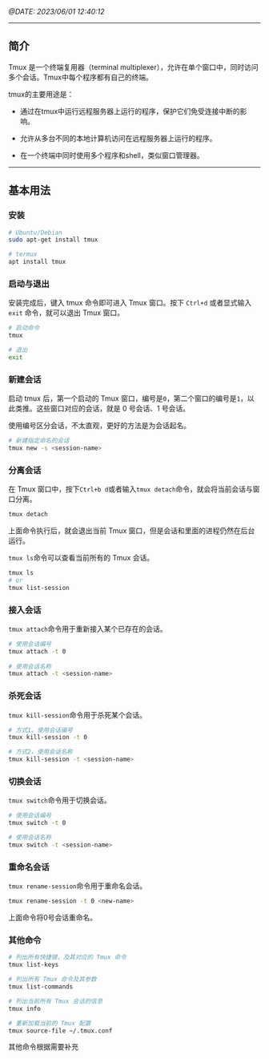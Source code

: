 *@DATE: 2023/06/01 12:40:12*

---

## 简介

Tmux 是一个终端复用器（terminal multiplexer），允许在单个窗口中，同时访问多个会话。Tmux中每个程序都有自己的终端。

tmux的主要用途是：

- 通过在tmux中运行远程服务器上运行的程序，保护它们免受连接中断的影响。

- 允许从多台不同的本地计算机访问在远程服务器上运行的程序。

- 在一个终端中同时使用多个程序和shell，类似窗口管理器。

---

## 基本用法

### 安装

```bash
# Ubuntu/Debian 
sudo apt-get install tmux

# termux
apt install tmux
```

### 启动与退出

安装完成后，键入 tmux 命令即可进入 Tmux 窗口。按下 `Ctrl+d` 或者显式输入 `exit` 命令，就可以退出 Tmux 窗口。

```bash
# 启动命令
tmux

# 退出
exit
```

### 新建会话

启动 tmux 后，第一个启动的 Tmux 窗口，编号是`0`，第二个窗口的编号是`1`，以此类推。这些窗口对应的会话，就是 0 号会话、1 号会话。

使用编号区分会话，不太直观，更好的方法是为会话起名。

```bash
# 新建指定命名的会话
tmux new -s <session-name>
```

### 分离会话

在 Tmux 窗口中，按下`Ctrl+b d`或者输入`tmux detach`命令，就会将当前会话与窗口分离。

```bash
tmux detach
```

上面命令执行后，就会退出当前 Tmux 窗口，但是会话和里面的进程仍然在后台运行。

`tmux ls`命令可以查看当前所有的 Tmux 会话。

```bash
tmux ls
# or
tmux list-session
```

### 接入会话

`tmux attach`命令用于重新接入某个已存在的会话。

```bash
# 使用会话编号
tmux attach -t 0
 
# 使用会话名称
tmux attach -t <session-name>
```

### 杀死会话

`tmux kill-session`命令用于杀死某个会话。

```bash
# 方式1，使用会话编号
tmux kill-session -t 0

# 方式2，使用会话名称
tmux kill-session -t <session-name>
```

### 切换会话

`tmux switch`命令用于切换会话。

```bash
# 使用会话编号
tmux switch -t 0

# 使用会话名称
tmux switch -t <session-name>
```

### 重命名会话

`tmux rename-session`命令用于重命名会话。

```bash
tmux rename-session -t 0 <new-name>
```

上面命令将0号会话重命名。

### 其他命令

```bash
# 列出所有快捷键，及其对应的 Tmux 命令
tmux list-keys

# 列出所有 Tmux 命令及其参数
tmux list-commands

# 列出当前所有 Tmux 会话的信息
tmux info

# 重新加载当前的 Tmux 配置
tmux source-file ~/.tmux.conf
```

其他命令根据需要补充
